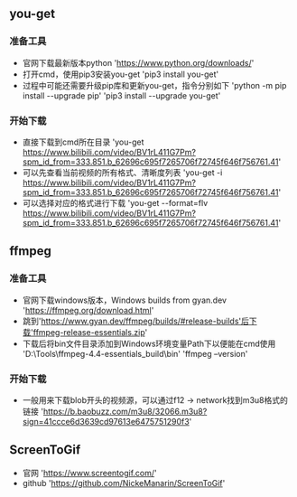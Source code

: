 ## you-get

### 准备工具
- 官网下载最新版本python 'https://www.python.org/downloads/'
- 打开cmd，使用pip3安装you-get 'pip3 install you-get'
- 过程中可能还需要升级pip库和更新you-get，指令分别如下 'python -m pip install --upgrade pip' 'pip3 install --upgrade you-get'

### 开始下载
- 直接下载到cmd所在目录 'you-get https://www.bilibili.com/video/BV1rL411G7Pm?spm_id_from=333.851.b_62696c695f7265706f72745f646f756761.41'
- 可以先查看当前视频的所有格式、清晰度列表 'you-get -i https://www.bilibili.com/video/BV1rL411G7Pm?spm_id_from=333.851.b_62696c695f7265706f72745f646f756761.41'
- 可以选择对应的格式进行下载 'you-get --format=flv https://www.bilibili.com/video/BV1rL411G7Pm?spm_id_from=333.851.b_62696c695f7265706f72745f646f756761.41'

## ffmpeg

### 准备工具
- 官网下载windows版本，Windows builds from gyan.dev 'https://ffmpeg.org/download.html'
- 跳到'https://www.gyan.dev/ffmpeg/builds/#release-builds'后下载'ffmpeg-release-essentials.zip'
- 下载后将bin文件目录添加到Windows环境变量Path下以便能在cmd使用 'D:\Tools\ffmpeg-4.4-essentials_build\bin' 'ffmpeg –version'

### 开始下载
- 一般用来下载blob开头的视频源，可以通过f12 -> network找到m3u8格式的链接 'https://b.baobuzz.com/m3u8/32066.m3u8?sign=41ccce6d3639cd97613e6475751290f3'

## ScreenToGif
- 官网 'https://www.screentogif.com/'
- github 'https://github.com/NickeManarin/ScreenToGif'
